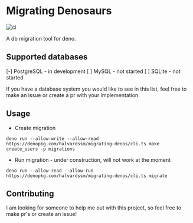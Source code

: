 # Migrating Denosaurs

![ci](https://github.com/halvardssm/migrating-denos/workflows/ci/badge.svg)

A db migration tool for deno.

## Supported databases

[-] PostgreSQL - in development
[ ] MySQL - not started
[ ] SQLite - not started

If you have a database system you would like to see in this list, feel free to make an issue or create a pr with your implementation.

## Usage

* Create migration

```deno run --allow-write --allow-read https://denopkg.com/halvardssm/migrating-denos/cli.ts make create_users -p migrations```

* Run migration - under construction, will not work at the moment

```deno run --allow-read --allow-run https://denopkg.com/halvardssm/migrating-denos/cli.ts migrate```

## Contributing

I am looking for someone to help me out with this project, so feel free to make pr's or create an issue!
